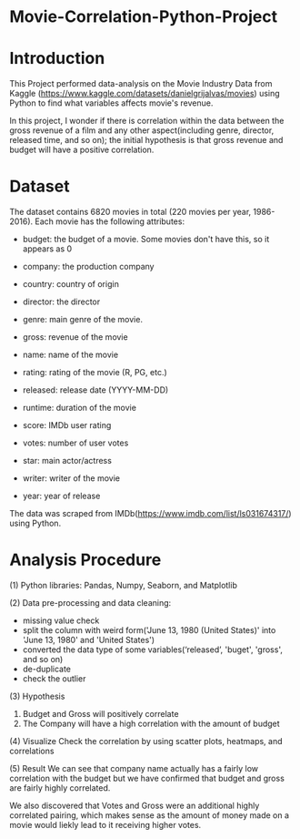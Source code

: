 # Movie-Correlation-Python-Project

# Introduction
This Project performed data-analysis on the Movie Industry Data from Kaggle (https://www.kaggle.com/datasets/danielgrijalvas/movies) using Python to find what variables affects movie's revenue.

In this project, I wonder if there is correlation within the data between the gross revenue of a film and any other aspect(including genre, director, released time, and so on); the initial hypothesis is that gross revenue and budget will have a positive correlation.

# Dataset


The dataset contains 6820 movies in total (220 movies per year, 1986-2016). Each movie has the following attributes:

- budget: the budget of a movie. Some movies don't have this, so it appears as 0

- company: the production company

- country: country of origin

- director: the director

- genre: main genre of the movie.

- gross: revenue of the movie

- name: name of the movie

- rating: rating of the movie (R, PG, etc.)

- released: release date (YYYY-MM-DD)

- runtime: duration of the movie

- score: IMDb user rating

- votes: number of user votes

- star: main actor/actress

- writer: writer of the movie

- year: year of release

The data was scraped from IMDb(https://www.imdb.com/list/ls031674317/) using Python.


# Analysis Procedure

(1) Python libraries: Pandas, Numpy, Seaborn, and Matplotlib

(2) Data pre-processing and data cleaning: 
  - missing value check
  - split the column with weird form('June 13, 1980 (United States)' into 'June 13, 1980' and 'United States')
  - converted the data type of some variables(‘released’, 'buget', 'gross', and so on)
  - de-duplicate
  - check the outlier

(3) Hypothesis

  1. Budget and Gross will positively correlate
  2. The Company will have a high correlation with the amount of budget

(4) Visualize
Check the correlation by using scatter plots, heatmaps, and correlations

(5) Result
We can see that company name actually has a fairly low correlation with the budget but we have confirmed that budget and gross are fairly highly correlated.

We also discovered that Votes and Gross were an additional highly correlated pairing, which makes sense as the amount of money made on a movie would liekly lead to it receiving higher votes.

